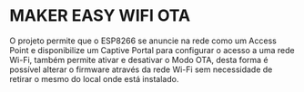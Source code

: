 # MAKER EASY WIFI OTA
O projeto permite que o ESP8266 se anuncie na rede como um Access Point e disponibilize um Captive Portal para configurar o acesso a uma rede Wi-Fi, também permite ativar e desativar o Modo OTA, desta forma é possível alterar o firmware através da rede Wi-Fi sem necessidade de retirar o mesmo do local onde está instalado.
